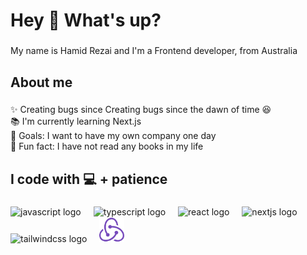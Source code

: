 <h1 align="left">Hey 👋 What's up?</h1>

###

<p align="left">My name is Hamid Rezai and I'm a Frontend developer, from Australia</p>

###

<h2 align="left">About me</h2>

###

<p align="left">✨ Creating bugs since Creating bugs since the dawn of time 😆<br>📚 I'm currently learning Next.js<br>🎯 Goals: I want to have my own company one day<br>🎲 Fun fact: I have not read any books in my life</p>

###

<h2 align="left">I code with 💻 + patience </h2>

###

<div align="left">
  <img src="https://cdn.jsdelivr.net/gh/devicons/devicon/icons/javascript/javascript-original.svg" height="40" alt="javascript logo"  />
  <img width="12" />
  <img src="https://cdn.jsdelivr.net/gh/devicons/devicon/icons/typescript/typescript-original.svg" height="40" alt="typescript logo"  />
  <img width="12" />
  <img src="https://cdn.jsdelivr.net/gh/devicons/devicon/icons/react/react-original.svg" height="40" alt="react logo"  />
  <img width="12" />
  <img src="https://cdn.jsdelivr.net/gh/devicons/devicon/icons/nextjs/nextjs-original.svg" height="40" alt="nextjs logo"  />
  <img width="12" />
  <img src="https://cdn.jsdelivr.net/gh/devicons/devicon/icons/tailwindcss/tailwindcss-original.svg" height="40" alt="tailwindcss logo"  />
  <img width="12" />
  <img src="https://github.com/devicons/devicon/blob/v2.17.0/icons/redux/redux-original.svg" height="40" alt="redux logo"  />
</div>

###
